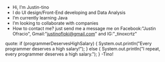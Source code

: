 - Hi, I’m Justin-tino
- I do UI design/Front-End developing and Data Analysis
- I’m currently learning Java
- I’m looking to collaborate with companies 
- How to contact me? just send me a message me on
Facebook:"Justin Ofracio", Gmail:"justinofloki@gmail.com" and IG:"_tinoxcrtz"








quote:
        if (programmerDeservesHighSalary) {
            System.out.println("Every programmer deserves a high salary!");
        } else {
            System.out.println("I repeat, every programmer deserves a high salary.");
        } -Tino!
    

